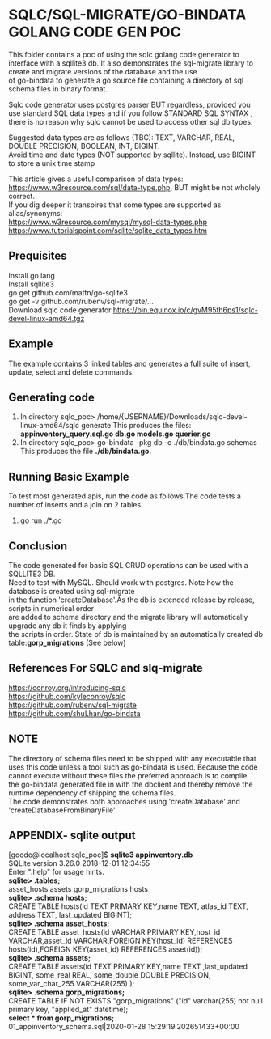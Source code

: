 # SQLC/SQL-MIGRATE/GO-BINDATA GOLANG CODE GEN POC

This folder contains a poc of using the sqlc golang code generator to interface with a sqllite3 db. 
It also demonstrates the sql-migrate library to create and migrate versions of the database and the use   
of go-bindata to generate a go source file containing a directory of sql schema files in binary format.       
   
Sqlc code generator uses postgres parser BUT regardless, provided you use standard SQL data types and if you follow STANDARD SQL SYNTAX , there is no reason why sqlc cannot be used to access other sql db types. 
   
Suggested data types are as follows (TBC): TEXT, VARCHAR, REAL, DOUBLE PRECISION, BOOLEAN, INT, BIGINT.   
Avoid time and date types (NOT supported by sqllite). Instead, use BIGINT to store a unix time stamp    
   
This article gives a useful comparison of data types: https://www.w3resource.com/sql/data-type.php, BUT might be not wholely correct.   
If you dig deeper it transpires that some types are supported as alias/synonyms:   
https://www.w3resource.com/mysql/mysql-data-types.php   
https://www.tutorialspoint.com/sqlite/sqlite_data_types.htm   

## Prequisites
Install go lang   
Install sqllite3   
go get github.com/mattn/go-sqlite3   
go get -v github.com/rubenv/sql-migrate/...   
Download sqlc code generator https://bin.equinox.io/c/gvM95th6ps1/sqlc-devel-linux-amd64.tgz   

## Example
The example contains 3 linked tables and generates a full suite of insert, update, select and delete commands.

## Generating code 
1. In directory sqlc_poc> /home/{USERNAME}/Downloads/sqlc-devel-linux-amd64/sqlc generate
This produces the files: **appinventory_query.sql.go  db.go   models.go  querier.go**   
2. In directory sqlc_poc> go-bindata -pkg db -o ./db/bindata.go schemas   
This produces the file **./db/bindata.go.**   
## Running Basic Example
To test most generated apis, run the code as follows.The code tests a number of inserts and a join  on 2 tables
1. go run ./*.go

## Conclusion
The code generated for basic SQL CRUD operations can be used with a SQLLITE3 DB.   
Need to test with MySQL. Should work with postgres. Note how the database is created using sql-migrate   
in the function 'createDatabase'.As the db is extended release by release, scripts in numerical order   
are added to schema directory and the migrate library will automatically upgrade any db it finds by applying   
the scripts in order. State of db is maintained by an automatically created db table:**gorp_migrations** (See below) 


## References For SQLC and slq-migrate

https://conroy.org/introducing-sqlc   
https://github.com/kyleconroy/sqlc   
https://github.com/rubenv/sql-migrate   
https://github.com/shuLhan/go-bindata   

## NOTE
The directory of schema files need to be shipped with any executable that uses this code unless
a tool such as go-bindata is used. Because the code cannot execute without these files the preferred approach is to compile   
the go-bindata generated file in with the dbclient  and thereby remove the runtime dependency of shipping the schema files.   
The code demonstrates both approaches using 'createDatabase' and 'createDatabaseFromBinaryFile'  

## APPENDIX-  sqlite output
[goode@localhost sqlc_poc]$ **sqlite3 appinventory.db**   
SQLite version 3.26.0 2018-12-01 12:34:55   
Enter ".help" for usage hints.   
**sqlite> .tables;**   
asset_hosts  assets gorp_migrations hosts         
**sqlite> .schema hosts;**   
CREATE TABLE hosts(id TEXT PRIMARY KEY,name TEXT, atlas_id TEXT, address TEXT, last_updated BIGINT);   
**sqlite> .schema asset_hosts;**   
CREATE TABLE asset_hosts(id VARCHAR PRIMARY KEY,host_id VARCHAR,asset_id VARCHAR,FOREIGN KEY(host_id) REFERENCES hosts(id),FOREIGN KEY(asset_id) REFERENCES asset(id));   
**sqlite> .schema assets;**   
CREATE TABLE assets(id TEXT PRIMARY KEY,name TEXT ,last_updated BIGINT, some_real REAL, some_double DOUBLE PRECISION, some_var_char_255 VARCHAR(255) );   
**sqlite> .schema gorp_migrations;**   
CREATE TABLE IF NOT EXISTS "gorp_migrations" ("id" varchar(255) not null primary key, "applied_at" datetime);   
**select * from gorp_migrations;**   
01_appinventory_schema.sql|2020-01-28 15:29:19.202651433+00:00   





